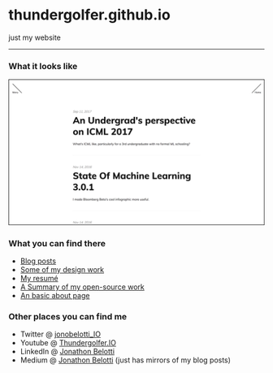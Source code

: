 # thundergolfer.github.io

just my website

----

### What it looks like

![homepage preview](homepage_preview.jpg)

### What you can find there

* [Blog posts](http://jonathonbelotti.com/)
* [Some of my design work](http://jonathonbelotti.com/design/)
* [My resumé](http://jonathonbelotti.com/resume/)
* [A Summary of my open-source work](http://jonathonbelotti.com/projects/)
* [An basic about page](http://jonathonbelotti.com/about/)

### Other places you can find me

* Twitter @ [jonobelotti_IO](https://twitter.com/jonobelotti_io)
* Youtube @ [Thundergolfer.IO](https://www.youtube.com/channel/UCSP7fMKwmaXaZhViAV2Vgvg)
* LinkedIn @ [Jonathon Belotti](https://www.linkedin.com/in/jonathonbelotti/)
* Medium @ [Jonathon Belotti](https://medium.com/@thundergolfer) (just has mirrors of my blog posts)
